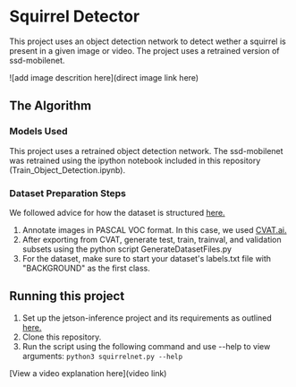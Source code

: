 # Squirrel Detector 

 This project uses an object detection network to detect wether a squirrel is present in a given image or video. The project uses a retrained version of ssd-mobilenet. 

![add image descrition here](direct image link here)

## The Algorithm

### Models Used
 This project uses a retrained object detection network. The ssd-mobilenet was retrained using the ipython notebook included in this repository (Train_Object_Detection.ipynb).

### Dataset Preparation Steps
We followed advice for how the dataset is structured [here.](https://forums.developer.nvidia.com/t/dusty-nv-jetson-training-custom-data-sets-generating-labels/175008)
1. Annotate images in PASCAL VOC format. In this case, we used [CVAT.ai.](https://github.com/cvat-ai/cvat)
2. After exporting from CVAT, generate test, train, trainval, and validation subsets using the python script GenerateDatasetFiles.py
3. For the dataset, make sure to start your dataset's labels.txt file with "BACKGROUND" as the first class.

## Running this project

1. Set up the jetson-inference project and its requirements as outlined [here.](https://github.com/dusty-nv/jetson-inference/tree/master)
2. Clone this repository.
3. Run the script using the following command and use --help to view arguments: `python3 squirrelnet.py --help`

[View a video explanation here](video link)